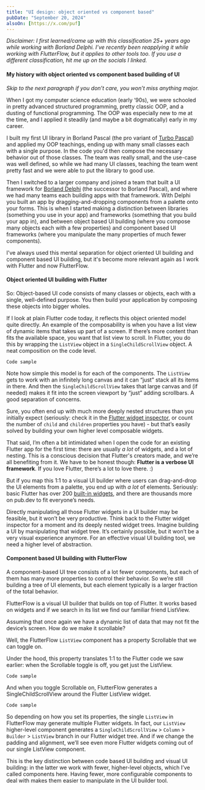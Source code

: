 ```yaml
---
title: "UI design: object oriented vs component based"
pubDate: "September 20, 2024"
alsoOn: [https://x.com/puf]
---
```


*Disclaimer: I first learned/came up with this classification 25+ years ago while working with Borland Delphi. I’ve recently been reapplying it while working with FlutterFlow, but it applies to other tools too. If you use a different classification, hit me up on the socials I linked.*

#### My history with object oriented vs component based building of UI

*Skip to the next paragraph if you don’t care, you won’t miss anything major.*

When I got my computer science education (early ‘90s), we were schooled in pretty advanced structured programming, pretty classic OOP, and a dusting of functional programming.  The OOP was especially new to me at the time, and I applied it steadily (and maybe a bit dogmatically) early in my career.

I built my first UI library in Borland Pascal (the pro variant of [Turbo Pascal](https://en.wikipedia.org/wiki/Turbo_Pascal)) and applied my OOP teachings, ending up with many small classes each with a single purpose. In the code you'd then compose the necessary behavior out of those classes. The team was really small, and the use-case was well defined, so while we had many UI classes, teaching the team went pretty fast and we were able to put the library to good use.

Then I switched to a larger company and joined a team that built a UI framework for [Borland Delphi](https://en.wikipedia.org/wiki/Delphi_(software)) (the successor to Borland Pascal), and where we had many teams each building apps with that framework. With Delphi  you built an app by dragging-and-dropping components from a palette onto your forms. This is when I started making a distinction between libraries (something you use in your app) and frameworks (something that you build your app in), and between object based UI building (where you compose many objects each with a few properties) and component based UI frameworks (where you manipulate the many properties of much fewer components).

I've always used this mental separation for object oriented UI building and component based UI building, but it's become more relevant again as I work with Flutter and now FlutterFlow.

#### Object oriented UI building with Flutter

So: Object-based UI code consists of many classes or objects, each with a single, well-defined purpose. You then build your application by composing these objects into bigger wholes.

If I look at plain Flutter code today, it reflects this object oriented model quite directly. An example of the composability is when you have a list view of dynamic items that takes up part of a screen. If there’s more content than fits the available space, you want that list view to scroll. In Flutter, you do this by wrapping the `ListView` object in a `SingleChildScrollView` object. A neat composition on the code level.
```
Code sample
```

Note how simple this model is for each of the components. The `ListView` gets to work with an infinitely long canvas and it can “just” stack all its items in there. And then the `SingleChildScrollView` takes that large canvas and (if needed) makes it fit into the screen viewport by “just” adding scrollbars. A good separation of concerns.

Sure, you often end up with much more deeply nested structures than you initially expect (seriously: check it in the [Flutter widget inspector](https://docs.flutter.dev/tools/devtools/inspector), or count the number of `child` and `children` properties you have) - but that’s easily solved by building your own higher level composable widgets.

That said, I’m often a bit intimidated when I open the code for an existing Flutter app for the first time: there are usually *a lot* of widgets, and a lot of nesting. This is a conscious decision that Flutter's creators made, and we’re all benefiting from it. We have to be honest though: **Flutter is a verbose UI framework**. If you love Flutter, there’s a lot to love there. :)

But if you map this 1:1 to a visual UI builder where users can drag-and-drop the UI elements from a palette, you end up with *a lot* of elements. Seriously: basic Flutter has over 200 [built-in widgets](https://docs.flutter.dev/reference/widgets), and there are thousands more on pub.dev to fit everyone’s needs.

Directly manipulating all those Flutter widgets in a UI builder may be feasible, but it won’t be very productive. Think back to the Flutter widget inspector for a moment and its deeply nested widget trees. Imagine building a UI by manipulating that widget tree. It’s certainly possible, but it won’t be a very visual experience anymore. For an effective visual UI building tool, we need a higher level of abstraction.

#### Component based UI building with FlutterFlow

A component-based UI tree consists of a lot fewer components, but each of them has many more properties to control their behavior. So we’re still building a tree of UI elements, but each element typically is a larger fraction of the total behavior.

FlutterFlow is a visual UI builder that builds on top of Flutter. It works based on widgets and if we search in its list we find our familiar friend ListView.

<screenshot>

Assuming that once again we have a dynamic list of data that may not fit the device’s screen. How do we make it scrollable?

Well, the FlutterFlow `ListView` component has a property Scrollable that we can toggle on.

<screenshot>

Under the hood, this property translates 1:1 to the Flutter code we saw earlier: when the Scrollable toggle is off, you get just the ListView.  
```
Code sample
```
And when you toggle Scrollable on, FlutterFlow generates a SingleChildScrollView around the Flutter ListView widget.
```
Code sample
```

So depending on how you set its properties, the single `ListView` in FlutterFlow may generate multiple Flutter widgets. In fact, our `ListView` higher-level component generates a `SingleChildScrollView` > `Column` > `Builder` > `ListView` branch in our Flutter widget tree. And if we change the padding and alignment, we’ll see even more Flutter widgets coming out of our single ListView component.

This is the key distinction between code based UI building and visual UI building: in the latter we work with fewer, higher-level objects, which I’ve called components here. Having fewer, more configurable components to deal with makes them easier to manipulate in the UI builder tool.
